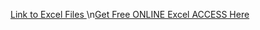 [Link to Excel Files ](https://galvanizehq-my.sharepoint.com/:f:/g/personal/sean_reed_galvanizehq_onmicrosoft_com/Eu2t080YmzZLq7I0I5UzQ9sBysQ3jIYkg4p6k4f2t9MieA?e=FLbsvI)
\n[Get Free ONLINE Excel ACCESS Here](https://office.live.com/start/Excel.aspx)
